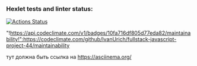 ### Hexlet tests and linter status:

[![Actions Status](https://github.com/IvanUrich/fullstack-javascript-project-44/actions/workflows/hexlet-check.yml/badge.svg)](https://github.com/IvanUrich/fullstack-javascript-project-44/actions)

"!https://api.codeclimate.com/v1/badges/10fa716df805d77eda82/maintainability!":https://codeclimate.com/github/IvanUrich/fullstack-javascript-project-44/maintainability

тут должна быть ссылка на https://asciinema.org/